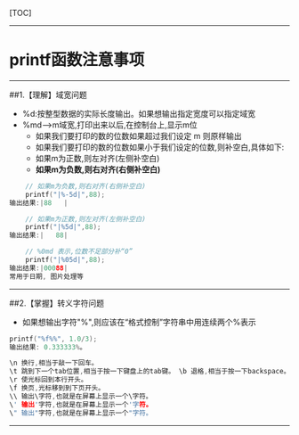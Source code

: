 [TOC]

---

# printf函数注意事项



---

##1.【理解】域宽问题

- %d:按整型数据的实际长度输出。如果想输出指定宽度可以指定域宽
- %md-->m域宽,打印出来以后,在控制台上,显示m位
    + 如果我们要打印的数的位数如果超过我们设定 m 则原样输出
    + 如果我们要打印的数的位数如果小于我们设定的位数,则补空白,具体如下:
    + 如果m为正数,则左对齐(左侧补空白)
    + **如果m为负数,则右对齐(右侧补空白)**

```c
    // 如果m为负数,则右对齐(右侧补空白)
    printf("|%-5d|",88);
输出结果:|88   |
```
```c
    // 如果m为正数,则左对齐(左侧补空白)
    printf("|%5d|",88);
输出结果:|   88|
```

```c
    // %0md 表示,位数不足部分补“0”
    printf("|%05d|",88);
输出结果:|00088|
常用于日期, 图片处理等
```

---

##2.【掌握】转义字符问题

- 如果想输出字符"%",则应该在“格式控制”字符串中用连续两个%表示

```c
printf("%f%%", 1.0/3);
输出结果: 0.333333%。
```

```c
\n 换行,相当于敲一下回车。
\t 跳到下一个tab位置,相当于按一下键盘上的tab键。 \b 退格,相当于按一下backspace。
\r 使光标回到本行开头。
\f 换页,光标移到到下页开头。
\\ 输出\字符,也就是在屏幕上显示一个\字符。
\' 输出'字符,也就是在屏幕上显示一个'字符。
\" 输出"字符,也就是在屏幕上显示一个"字符。
```

---


